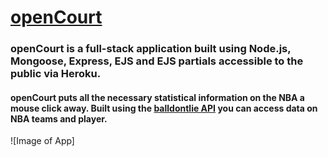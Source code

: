 # [openCourt](https://tcj-opencourt.herokuapp.com/ "openCourt")
### openCourt is a full-stack application built using Node.js, Mongoose, Express, EJS and EJS partials accessible to the public via Heroku. 

#### openCourt puts all the necessary statistical information on the NBA a mouse click away. Built using the [balldontlie API](https://www.balldontlie.io/#introduction "balldontlie API") you can access data on NBA teams and player.

![Image of App]